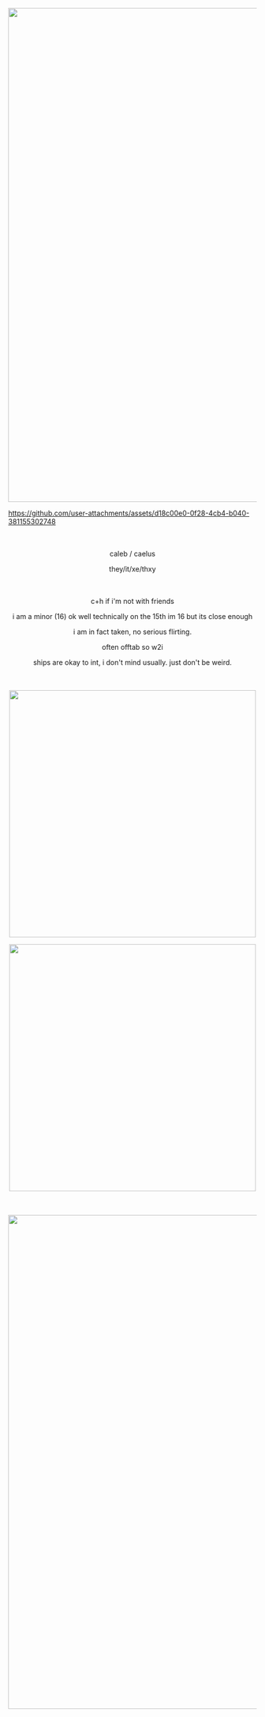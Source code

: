 <p align="center">
    <img width="1000" src="https://i.postimg.cc/ydZhF4b1/image.png">
</p>





https://github.com/user-attachments/assets/d18c00e0-0f28-4cb4-b040-381155302748

　　　　　　　　　　　　
<p align="center">
caleb / caelus
<p align="center">
they/it/xe/thxy
<p align="center">

  　　　　
<p align="center">
c+h if i'm not with friends
<p align="center">
i am a minor (16) ok well technically on the 15th im 16 but its close enough
<p align="center">
i am in fact taken, no serious flirting.
<p align="center">
often offtab so w2i
</p>
<p align="center">
ships are okay to int, i don't mind usually. just don't be weird.

  　　　　
　
<p align="center">
    <img width="500" src="https://i.postimg.cc/ncZKQWYx/image.png">
</p>

<p align="center">


</p>
<p align="center">


<p align="center">
    <img width="500" src="https://i.postimg.cc/HWN3czvs/image.png">
</p>



<p align="center">

  　
</p>
<p align="center">

<p align="center">
    <img width="1000" src="https://i.postimg.cc/MHJ75PCy/image.png">
</p>


